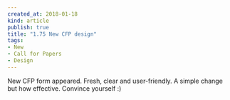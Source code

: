 ```yaml
---
created_at: 2018-01-18 
kind: article
publish: true
title: "1.75 New CFP design"
tags:
- New
- Call for Papers
- Design
---
```

New CFP form appeared. Fresh, clear and user-friendly. A simple change but how effective. Convince yourself :)
